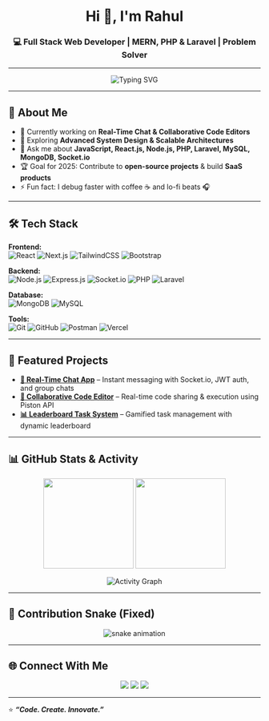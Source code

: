 <!-- Header -->
<h1 align="center">Hi 👋, I'm Rahul</h1>
<h3 align="center">💻 Full Stack Web Developer | MERN, PHP & Laravel | Problem Solver</h3>

---

<!-- Typing Animation -->
<p align="center">
  <img src="https://readme-typing-svg.herokuapp.com?font=Fira+Code&size=22&pause=1000&color=1A9AF7&center=true&vCenter=true&width=550&lines=Full+Stack+Web+Developer;MERN+%2B+PHP+%2B+Laravel+Specialist;Real-Time+Application+Builder;Problem+Solver+%26+Tech+Enthusiast" alt="Typing SVG" />
</p>

---

## 🚀 About Me
- 🔭 Currently working on **Real-Time Chat & Collaborative Code Editors**  
- 🌱 Exploring **Advanced System Design & Scalable Architectures**  
- 💬 Ask me about **JavaScript, React.js, Node.js, PHP, Laravel, MySQL, MongoDB, Socket.io**  
- 🏆 Goal for 2025: Contribute to **open-source projects** & build **SaaS products**  
- ⚡ Fun fact: I debug faster with coffee ☕ and lo-fi beats 🎧  

---

## 🛠 Tech Stack

**Frontend:**  
![React](https://img.shields.io/badge/React-20232A?style=flat&logo=react&logoColor=61DAFB)
![Next.js](https://img.shields.io/badge/Next.js-000000?style=flat&logo=nextdotjs&logoColor=white)
![TailwindCSS](https://img.shields.io/badge/Tailwind_CSS-38B2AC?style=flat&logo=tailwind-css&logoColor=white)
![Bootstrap](https://img.shields.io/badge/Bootstrap-563D7C?style=flat&logo=bootstrap&logoColor=white)

**Backend:**  
![Node.js](https://img.shields.io/badge/Node.js-339933?style=flat&logo=node.js&logoColor=white)
![Express.js](https://img.shields.io/badge/Express.js-404D59?style=flat)
![Socket.io](https://img.shields.io/badge/Socket.io-010101?style=flat&logo=socket.io&logoColor=white)
![PHP](https://img.shields.io/badge/PHP-777BB4?style=flat&logo=php&logoColor=white)
![Laravel](https://img.shields.io/badge/Laravel-FF2D20?style=flat&logo=laravel&logoColor=white)

**Database:**  
![MongoDB](https://img.shields.io/badge/MongoDB-4EA94B?style=flat&logo=mongodb&logoColor=white)
![MySQL](https://img.shields.io/badge/MySQL-005C84?style=flat&logo=mysql&logoColor=white)

**Tools:**  
![Git](https://img.shields.io/badge/Git-F05032?style=flat&logo=git&logoColor=white)
![GitHub](https://img.shields.io/badge/GitHub-100000?style=flat&logo=github&logoColor=white)
![Postman](https://img.shields.io/badge/Postman-FF6C37?style=flat&logo=postman&logoColor=white)
![Vercel](https://img.shields.io/badge/Vercel-000000?style=flat&logo=vercel&logoColor=white)

---

## 📌 Featured Projects
- **[💬 Real-Time Chat App](https://github.com/yourusername/chat-app)** – Instant messaging with Socket.io, JWT auth, and group chats  
- **[📝 Collaborative Code Editor](https://github.com/yourusername/code-editor)** – Real-time code sharing & execution using Piston API  
- **[📊 Leaderboard Task System](https://github.com/yourusername/leaderboard-app)** – Gamified task management with dynamic leaderboard  

---

## 📊 GitHub Stats & Activity
<p align="center">
  <img src="https://github-readme-stats.vercel.app/api?username=yourusername&show_icons=true&theme=tokyonight" height="180" />
  <img src="https://github-readme-streak-stats.herokuapp.com/?user=yourusername&theme=tokyonight" height="180" />
</p>

<p align="center">
  <img src="https://github-readme-activity-graph.vercel.app/graph?username=yourusername&theme=react-dark" alt="Activity Graph" />
</p>

---

## 🐍 Contribution Snake (Fixed)
<p align="center">
  <img src="https://raw.githubusercontent.com/yourusername/yourusername/output/github-contribution-grid-snake.svg" alt="snake animation" />
</p>

---

## 🌐 Connect With Me
<p align="center">
  <a href="https://linkedin.com/in/yourprofile"><img src="https://img.shields.io/badge/LinkedIn-blue?style=flat&logo=linkedin" /></a>
  <a href="mailto:youremail@example.com"><img src="https://img.shields.io/badge/Email-red?style=flat&logo=gmail&logoColor=white" /></a>
  <a href="https://yourportfolio.com"><img src="https://img.shields.io/badge/Portfolio-000?style=flat&logo=vercel&logoColor=white" /></a>
</p>

---

⭐ **_“Code. Create. Innovate.”_**
